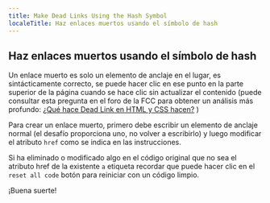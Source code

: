 ```yaml
---
title: Make Dead Links Using the Hash Symbol
localeTitle: Haz enlaces muertos usando el símbolo de hash
---
```

## Haz enlaces muertos usando el símbolo de hash

Un enlace muerto es solo un elemento de anclaje en el lugar, es sintácticamente correcto, se puede hacer clic en ese punto en la parte superior de la página cuando se hace clic sin actualizar el contenido (puede consultar esta pregunta en el foro de la FCC para obtener un análisis más profundo: [¿Qué hace Dead Link en HTML y CSS hacen?](https://forum.freecodecamp.org/t/what-does-dead-link-on-html-and-css-do/164550/7) )

Para crear un enlace muerto, primero debe escribir un elemento de anclaje normal (el desafío proporciona uno, no volver a escribirlo) y luego modificar el atributo `href` como se indica en las instrucciones.

Si ha eliminado o modificado algo en el código original que no sea el atributo href de la existente `a` etiqueta recordar que puede hacer clic en el `reset all code` botón para reiniciar con un código limpio.

¡Buena suerte!